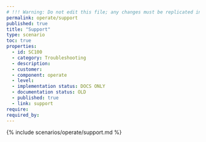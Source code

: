 ```yaml
---
# !!! Warning: Do not edit this file; any changes must be replicated in Excel !!!
permalink: operate/support
published: true
title: "Support"
type: scenario
toc: true
properties:
  - id: SC100
  - category: Troubleshooting
  - description:
  - customer:
  - component: operate
  - level:
  - implementation status: DOCS ONLY
  - documentation status: OLD
  - published: true
  - link: support
require:
required_by:
---
```


{% include scenarios/operate/support.md %}
